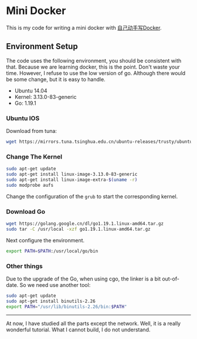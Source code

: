 # Mini Docker

This is my code for writing a mini docker with [自己动手写Docker](https://book.douban.com/subject/27082348/).

## Environment Setup

The code uses the following environment, you should be consistent with that.
Because we are learning docker, this is the point. Don't waste your time.
However, I refuse to use the low version of go. Although there would be some
change, but it is easy to handle.

+ Ubuntu 14.04
+ Kernel: 3.13.0-83-generic
+ Go: 1.19.1

### Ubuntu IOS

Download from tuna:

```sh
wget https://mirrors.tuna.tsinghua.edu.cn/ubuntu-releases/trusty/ubuntu-14.04.6-server-amd64.iso
```

### Change The Kernel

```sh
sudo apt-get update
sudo apt-get install linux-image-3.13.0-83-generic
sudo apt-get install linux-image-extra-$(uname -r)
sudo modprobe aufs
```

Change the configuration of the `grub` to start the corresponding kernel.

### Download Go

```sh
wget https://golang.google.cn/dl/go1.19.1.linux-amd64.tar.gz
sudo tar -C /usr/local -xzf go1.19.1.linux-amd64.tar.gz
```

Next configure the environment.

```sh
export PATH=$PATH:/usr/local/go/bin
```

### Other things

Due to the upgrade of the Go, when using cgo, the linker is
a bit out-of-date. So we need use another tool:

```sh
sudo apt-get update
sudo apt-get install binutils-2.26
export PATH="/usr/lib/binutils-2.26/bin:$PATH"
```

---

At now, I have studied all the parts except the network.
Well, it is a really wonderful tutorial. What I cannot build,
I do not understand.
